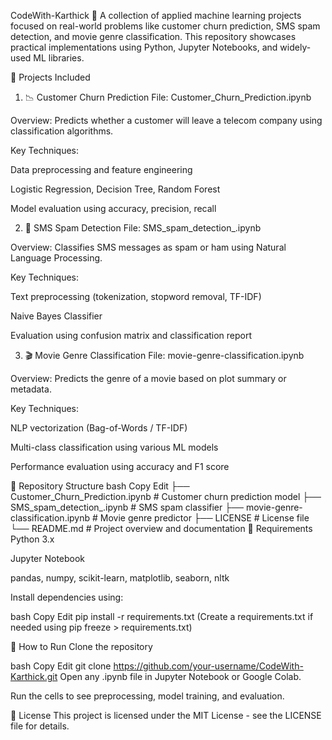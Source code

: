 CodeWith-Karthick 🚀
A collection of applied machine learning projects focused on real-world problems like customer churn prediction, SMS spam detection, and movie genre classification. This repository showcases practical implementations using Python, Jupyter Notebooks, and widely-used ML libraries.

🧠 Projects Included
1. 📉 Customer Churn Prediction
File: Customer_Churn_Prediction.ipynb

Overview: Predicts whether a customer will leave a telecom company using classification algorithms.

Key Techniques:

Data preprocessing and feature engineering

Logistic Regression, Decision Tree, Random Forest

Model evaluation using accuracy, precision, recall

2. 📩 SMS Spam Detection
File: SMS_spam_detection_.ipynb

Overview: Classifies SMS messages as spam or ham using Natural Language Processing.

Key Techniques:

Text preprocessing (tokenization, stopword removal, TF-IDF)

Naive Bayes Classifier

Evaluation using confusion matrix and classification report

3. 🎬 Movie Genre Classification
File: movie-genre-classification.ipynb

Overview: Predicts the genre of a movie based on plot summary or metadata.

Key Techniques:

NLP vectorization (Bag-of-Words / TF-IDF)

Multi-class classification using various ML models

Performance evaluation using accuracy and F1 score

📁 Repository Structure
bash
Copy
Edit
├── Customer_Churn_Prediction.ipynb     # Customer churn prediction model
├── SMS_spam_detection_.ipynb           # SMS spam classifier
├── movie-genre-classification.ipynb    # Movie genre predictor
├── LICENSE                             # License file
└── README.md                           # Project overview and documentation
🔧 Requirements
Python 3.x

Jupyter Notebook

pandas, numpy, scikit-learn, matplotlib, seaborn, nltk

Install dependencies using:

bash
Copy
Edit
pip install -r requirements.txt
(Create a requirements.txt if needed using pip freeze > requirements.txt)

📌 How to Run
Clone the repository

bash
Copy
Edit
git clone https://github.com/your-username/CodeWith-Karthick.git
Open any .ipynb file in Jupyter Notebook or Google Colab.

Run the cells to see preprocessing, model training, and evaluation.

📄 License
This project is licensed under the MIT License - see the LICENSE file for details.

